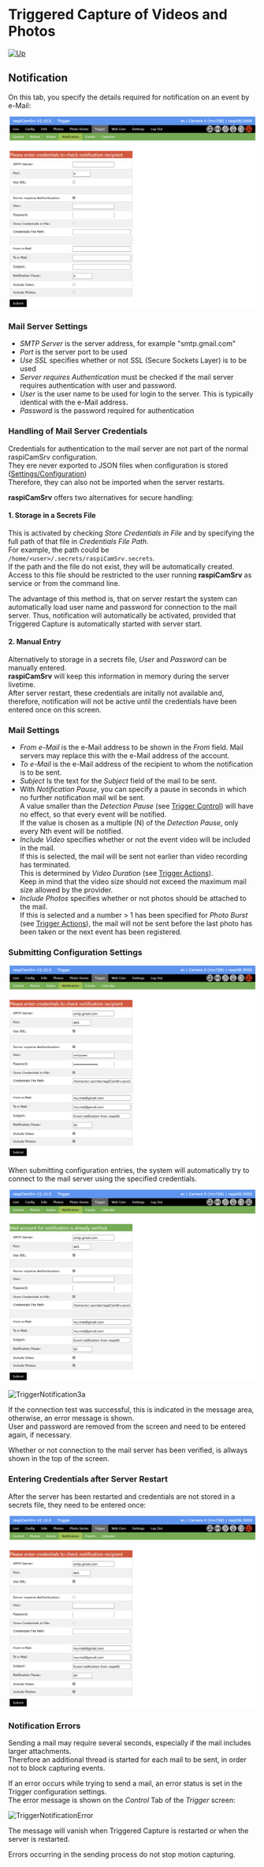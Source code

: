 # Triggered Capture of Videos and Photos

[![Up](img/goup.gif)](./Trigger.md)

## Notification

On this tab, you specify the details required for notification on an event by e-Mail:

![TriggerNotification0](./img/Trigger_Notification0.jpg)

### Mail Server Settings

- *SMTP Server* is the server address, for example "smtp.gmail.com"
- *Port* is the server port to be used
- *Use SSL* specifies whether or not SSL (Secure Sockets Layer) is to be used
- *Server requires Authentication* must be checked if the mail server requires authentication with user and password.
- *User* is the user name to be used for login to the server. This is typically identical with the e-Mail address.
- *Password* is the password required for authentication

### Handling of Mail Server Credentials

Credentials for authentication to the mail server are not part of the normal raspiCamSrv configuration.    
They ere never exported to JSON files when configuration is stored ([Settings/Configuration](./Settings.md#server-configuration))   
Therefore, they can also not be imported when the server restarts.

**raspiCamSrv** offers two alternatives for secure handling:

#### 1. Storage in a Secrets File

This is activated by checking *Store Credentials in File* and by specifying the full path of that file in *Credentials File Path*.   
For example, the path could be ```/home/<user>/.secrets/raspiCamSrv.secrets```.   
If the path and the file do not exist, they will be automatically created.  
Access to this file should be restricted to the user running **raspiCamSrv** as service or from the command line.

The advantage of this method is, that on server restart the system can automatically load user name and password for connection to the mail server. Thus, notification will automatically be activated, provided that Triggered Capture is automatically started with server start.

#### 2. Manual Entry

Alternatively to storage in a secrets file, *User* and *Password* can be manually entered.   
**raspiCamSrv** will keep this information in memory during the server livetime.   
After server restart, these credentials are initally not available and, therefore, notification will not be active until the credentials have been entered once on this screen.

### Mail Settings

- *From e-Mail* is the e-Mail address to be shown in the *From* field. Mail servers may replace this with the e-Mail address of the account.
- *To e-Mail* is the e-Mail address of the recipient to whom the notification is to be sent.
- *Subject* Is the text for the *Subject* field of the mail to be sent.
- With *Notification Pause*, you can specify a pause in seconds in which no further notification mail wil be sent.   
A value smaller than the *Detection Pause* (see [Trigger Control](./Trigger.md#control)) will have no effect, so that every event will be notified.    
If the value is chosen as a multiple (N) of the *Detection Pause*, only every Nth event will be notified.
- *Include Video* specifies whether or not the event video will be included in the mail.    
If this is selected, the mail will be sent not earlier than video recording has terminated.    
This is determined by *Video Duration* (see [Trigger Actions](./Trigger.md#actions)).   
Keep in mind that the video size should not exceed the maximum mail size allowed by the provider.
- *Include Photos* specifies whether or not photos should be attached to the mail.   
If this is selected and a number > 1 has been specified for *Photo Burst* (see [Trigger Actions](./Trigger.md#actions)), the mail will not be sent before the last photo has been taken or the next event has been registered.

### Submitting Configuration Settings

![TriggerNotification1](./img/Trigger_Notification1.jpg)

When submitting configuration entries, the system will automatically try to connect to the mail server using the specified credentials.

![TriggerNotification3](./img/Trigger_Notification3.jpg)

![TriggerNotification3a](./img/Trigger_Notification3a.jpg)

If the connection test was successful, this is indicated in the message area, otherwise, an error message is shown.   
User and password are removed from the screen and need to be entered again, if necessary.

Whether or not connection to the mail server has been verified, is allways shown in the top of the screen.

### Entering Credentials after Server Restart

After the server has been restarted and credentials are not stored in a secrets file, they need to be entered once:

![TriggerNotification2](./img/Trigger_Notification2.jpg)


### Notification Errors

Sending a mail may require several seconds, especially if the mail includes larger attachments.   
Therefore an additional thread is started for each mail to be sent, in order not to block capturing events.

If an error occurs while trying to send a mail, an error status is set in the Trigger configuration settings.   
The error message is shown on the *Control* Tab of the *Trigger* screen:   

![TriggerNotificationError](./img/Trigger_NotificationError.jpg)

The message will vanish when Triggered Capture is restarted or when the server is restarted.   

Errors occurring in the sending process do not stop motion capturing.